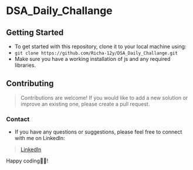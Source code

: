 # DSA_Daily_Challange

## Getting Started
- To get started with this repository, clone it to your local machine using:
 -  `git clone https://github.com/Richa-12y/DSA_Daily_Challange.git`
 - Make sure you have a working installation of js and any required libraries.
 
 ## Contributing
 > Contributions are welcome! If you would like to add a new solution or improve an existing one, please create a pull request.
 
### Contact
- If you have any questions or suggestions, please feel free to connect with me on LinkedIn: 

> [LinkedIn](https://www.linkedin.com/in/richa-%E2%9A%A1-187383179/)

Happy coding👨‍💻!
